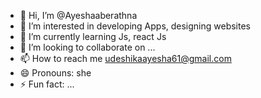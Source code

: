 - 👋 Hi, I’m @Ayeshaaberathna
- 👀 I’m interested in developing Apps, designing websites
- 🌱 I’m currently learning Js, react Js
- 💞️ I’m looking to collaborate on ...
- 📫 How to reach me udeshikaayesha61@gmail.com
- 😄 Pronouns: she
- ⚡ Fun fact: ...

<!---
Ayeshaaberathna/Ayeshaaberathna is a ✨ special ✨ repository because its `README.md` (this file) appears on your GitHub profile.
You can click the Preview link to take a look at your changes.
--->
